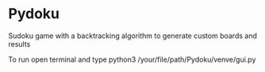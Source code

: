 # Pydoku
Sudoku game with a backtracking algorithm to generate custom boards and results

To run
open terminal and type
  python3 /your/file/path/Pydoku/venve/gui.py
  

